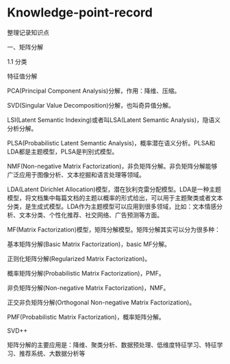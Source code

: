# Knowledge-point-record
整理记录知识点

一、矩阵分解

1.1 分类

  特征值分解

  PCA(Principal Component Analysis)分解，作用：降维、压缩。

SVD(Singular Value Decomposition)分解，也叫奇异值分解。

LSI(Latent Semantic Indexing)或者叫LSA(Latent Semantic Analysis)，隐语义分析分解。

PLSA(Probabilistic Latent Semantic Analysis)，概率潜在语义分析。PLSA和LDA都是主题模型，PLSA是判别式模型。

NMF(Non-negative Matrix Factorization)，非负矩阵分解。非负矩阵分解能够广泛应用于图像分析、文本挖掘和语言处理等领域。

LDA(Latent Dirichlet Allocation)模型，潜在狄利克雷分配模型。LDA是一种主题模型，将文档集中每篇文档的主题以概率的形式给出，可以用于主题聚类或者文本分类，是生成式模型。LDA作为主题模型可以应用到很多领域，比如：文本情感分析、文本分类、个性化推荐、社交网络、广告预测等方面。

MF(Matrix Factorization)模型，矩阵分解模型。矩阵分解其实可以分为很多种：

基本矩阵分解(Basic Matrix Factorization)，basic MF分解。

正则化矩阵分解(Regularized Matrix Factorization)。

概率矩阵分解(Probabilistic Matrix Factorization)，PMF。

非负矩阵分解(Non-negative Matrix Factorization)，NMF。

正交非负矩阵分解(Orthogonal Non-negative Matrix Factorization)。

PMF(Probabilistic Matrix Factorization)，概率矩阵分解。

SVD++

矩阵分解的主要应用是：降维、聚类分析、数据预处理、低维度特征学习、特征学习、推荐系统、大数据分析等
